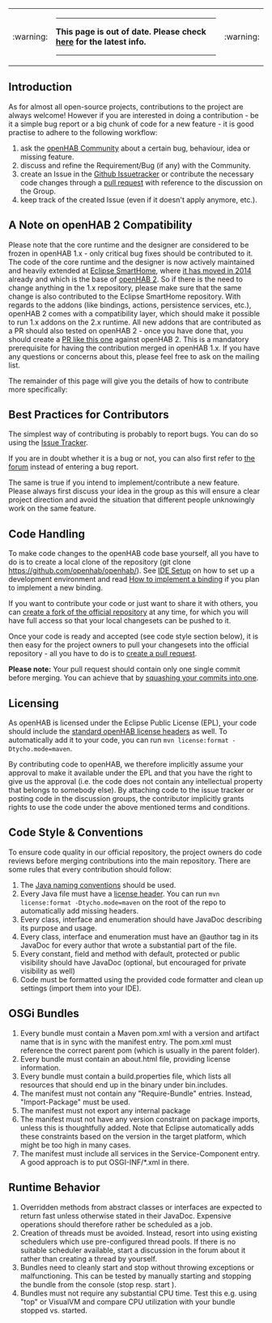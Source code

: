 <table><tr><td>:warning:</td>
<td>
<hr width="100%">
<b>
This page is out of date. Please check <a href="https://github.com/openhab/openhab-distro/blob/master/CONTRIBUTING.md">here</a> for the latest info.
</b>
<hr>
</td>
<td>:warning:</td></tr></table>

## Introduction

As for almost all open-source projects, contributions to the project are always welcome! However if you are interested in doing a contribution - be it a simple bug report or a big chunk of code for a new feature - it is good practise to adhere to the following workflow:

1. ask the [openHAB Community](https://community.openhab.org/) about a certain bug, behaviour, idea or missing feature.
1. discuss and refine the Requirement/Bug (if any) with the Community.
1. create an Issue in the [Github Issuetracker](https://github.com/openhab/openhab/issues) or contribute the necessary code changes through a [pull request](https://help.github.com/articles/creating-a-pull-request/) with reference to the discussion on the Group.
1. keep track of the created Issue (even if it doesn't apply anymore, etc.).

## A Note on openHAB 2 Compatibility

Please note that the core runtime and the designer are considered to be frozen in openHAB 1.x - only critical bug fixes should be contributed to it. The code of the core runtime and the designer is now actively maintained and heavily extended at [Eclipse SmartHome](https://github.com/eclipse/smarthome), where [it has moved in 2014](http://kaikreuzer.blogspot.de/2014/06/openhab-20-and-eclipse-smarthome.html) already and which is the base of [openHAB 2](https://github.com/openhab/openhab2). So if there is the need to change anything in the 1.x repository, please make sure that the same change is also contributed to the Eclipse SmartHome repository.
With regards to the addons (like bindings, actions, persistence services, etc.), openHAB 2 comes with a compatibility layer, which should make it possible to run 1.x addons on the 2.x runtime. All new addons that are contributed as a PR should also tested on openHAB 2 - once you have done that, you should create a [PR like this one](https://github.com/openhab/openhab2/pull/282/files) against openHAB 2. This is a mandatory prerequisite for having the contribution merged in openHAB 1.x. If you have any questions or concerns about this, please feel free to ask on the mailing list.

The remainder of this page will give you the details of how to contribute more specifically:

## Best Practices for Contributors

The simplest way of contributing is probably to report bugs. You can do so using the [Issue Tracker](https://github.com/openhab/openhab/issues?state=open). 

If you are in doubt whether it is a bug or not, you can also first refer to [the forum](https://community.openhab.org) instead of entering a bug report.

The same is true if you intend to implement/contribute a new feature. Please always first discuss your idea in the group as this will ensure a clear project direction and avoid the situation that different people unknowingly work on the same feature.

## Code Handling

To make code changes to the openHAB code base yourself, all you have to do is to create a local clone of the repository (git clone https://github.com/openhab/openhab/). See [IDE Setup](IDE-Setup) on how to set up a development environment and read [How to implement a binding](How-To-Implement-A-Binding) if you plan to implement a new binding.

If you want to contribute your code or just want to share it with others, you can [create a fork of the official repository](https://github.com/openhab/openhab/fork) at any time, for which you will have full access so that your local changesets can be pushed to it.

Once your code is ready and accepted (see code style section below), it is then easy for the project owners to pull your changesets into the official repository - all you have to do is to [create a pull request](https://help.github.com/articles/creating-a-pull-request).

**Please note:** Your pull request should contain only one single commit before merging. You can achieve that by [squashing your commits into one](https://github.com/ginatrapani/todo.txt-android/wiki/Squash-All-Commits-Related-to-a-Single-Issue-into-a-Single-Commit).

## Licensing

As openHAB is licensed under the Eclipse Public License (EPL), your code should include the [standard openHAB license headers](https://github.com/openhab/openhab/blob/master/src/etc/header.txt) as well. To automatically add it to your code, you can run `mvn license:format -Dtycho.mode=maven`.

By contributing code to openHAB, we therefore implicitly assume your approval to make it available under the EPL and that you have the right to give us the approval (i.e. the code does not contain any intellectual property that belongs to somebody else).
By attaching code to the issue tracker or posting code in the discussion groups, the contributor implicitly grants rights to use the code under the above mentioned terms and conditions. 

## Code Style & Conventions

To ensure code quality in our official repository, the project owners do code reviews before merging contributions into the main repository. There are some rules that every contribution should follow:

1. The [Java naming conventions](http://java.about.com/od/javasyntax/a/nameconventions.htm) should be used.
1. Every Java file must have a [license header](https://github.com/openhab/openhab/blob/master/src/etc/header.txt). You can run ```mvn license:format -Dtycho.mode=maven``` on the root of the repo to automatically add missing headers.
1. Every class, interface and enumeration should have JavaDoc describing its purpose and usage.
1. Every class, interface and enumeration must have an @author tag in its JavaDoc for every author that wrote a substantial part of the file.
1. Every constant, field and method with default, protected or public visibility should have JavaDoc (optional, but encouraged for private visibility as well)
1. Code must be formatted using the provided code formatter and clean up settings (import them into your IDE).

## OSGi Bundles

1. Every bundle must contain a Maven pom.xml with a version and artifact name that is in sync with the manifest entry. The pom.xml must reference the correct parent pom (which is usually in the parent folder).
1. Every bundle must contain an about.html file, providing license information.
1. Every bundle must contain a build.properties file, which lists all resources that should end up in the binary under bin.includes.
1. The manifest must not contain any "Require-Bundle" entries. Instead, "Import-Package" must be used.
1. The manifest must not export any internal package
1. The manifest must not have any version constraint on package imports, unless this is thoughtfully added. Note that Eclipse automatically adds these constraints based on the version in the target platform, which might be too high in many cases.
1. The manifest must include all services in the Service-Component entry. A good approach is to put OSGI-INF/*.xml in there.

## Runtime Behavior

1. Overridden methods from abstract classes or interfaces are expected to return fast unless otherwise stated in their JavaDoc. Expensive operations should therefore rather be scheduled as a job.
1. Creation of threads must be avoided. Instead, resort into using existing schedulers which use pre-configured thread pools. If there is no suitable scheduler available, start a discussion in the forum about it rather than creating a thread by yourself.
1. Bundles need to cleanly start and stop without throwing exceptions or malfunctioning. This can be tested by manually starting and stopping the bundle from the console (stop <bundle-id> resp. start <bundle-id>).
1. Bundles must not require any substantial CPU time. Test this e.g. using "top" or VisualVM and compare CPU utilization with your bundle stopped vs. started.